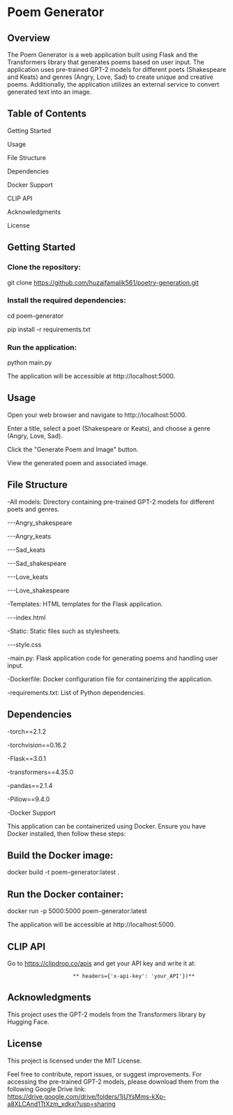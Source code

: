 # **Poem Generator**

## **Overview**

The Poem Generator is a web application built using Flask and the Transformers library that generates poems based on user input. The application uses pre-trained GPT-2 models for different poets (Shakespeare and Keats) and genres (Angry, Love, Sad) to create unique and creative poems. Additionally, the application utilizes an external service to convert generated text into an image.

## **Table of Contents**

Getting Started

Usage

File Structure

Dependencies

Docker Support

CLIP API

Acknowledgments

License

## Getting Started

### **Clone the repository:**

git clone https://github.com/huzaifamalik561/poetry-generation.git

### **Install the required dependencies:**

cd poem-generator

pip install -r requirements.txt

### **Run the application:**

python main.py

The application will be accessible at http://localhost:5000.

## **Usage**
Open your web browser and navigate to http://localhost:5000.

Enter a title, select a poet (Shakespeare or Keats), and choose a genre (Angry, Love, Sad).

Click the "Generate Poem and Image" button.

View the generated poem and associated image.

## File Structure

-All models: Directory containing pre-trained GPT-2 models for different poets and genres.

---Angry_shakespeare

---Angry_keats

---Sad_keats

---Sad_shakespeare

---Love_keats

---Love_shakespeare

-Templates: HTML templates for the Flask application.

---index.html

-Static: Static files such as stylesheets.

---style.css

-main.py: Flask application code for generating poems and handling user input.

-Dockerfile: Docker configuration file for containerizing the application.

-requirements.txt: List of Python dependencies.

## **Dependencies**

-torch==2.1.2

-torchvision==0.16.2

-Flask==3.0.1

-transformers==4.35.0

-pandas==2.1.4

-Pillow==9.4.0

-Docker Support

This application can be containerized using Docker. Ensure you have Docker installed, then follow these steps:

## **Build the Docker image:**

docker build -t poem-generator:latest .

## **Run the Docker container:**

docker run -p 5000:5000 poem-generator:latest

The application will be accessible at http://localhost:5000.

## CLIP API

Go to https://clipdrop.co/apis and get your API key and write it at: 

                         ** headers={'x-api-key': 'your_API'})**

## **Acknowledgments**

This project uses the GPT-2 models from the Transformers library by Hugging Face.

## **License**

This project is licensed under the MIT License.

Feel free to contribute, report issues, or suggest improvements. For accessing the pre-trained GPT-2 models, please download them from the following Google Drive link: https://drive.google.com/drive/folders/1jUYsMms-kXp-a8XLCAnd1TtXzm_xdkxi?usp=sharing
